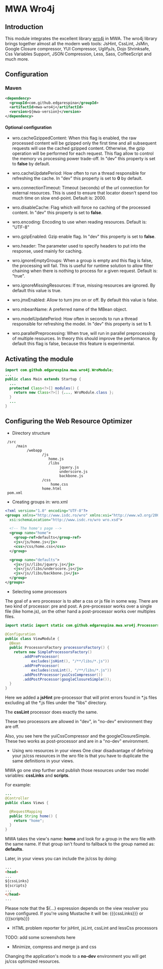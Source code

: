 # MWA Wro4j

## Introduction
This module integrates the excellent library [wro4j](http://code.google.com/p/wro4j/) in MWA.
The wro4j library brings together almost all the modern web tools: JsHint, CssLint, JsMin, Google Closure compressor, YUI Compressor, UglifyJs, Dojo Shrinksafe, Css Variables Support, JSON Compression, Less, Sass, CoffeeScript and much more.

## Configuration
### Maven

```xml
<dependency>
  <groupId>com.github.edgarespina</groupId>
  <artifactId>mwa-wro4j</artifactId>
  <version>${mwa-version}</version>
</dependency>
```

#### Optional configuration
* wro.cacheGzippedContent: When this flag is enabled, the raw processed content
will be gzipped only the first time and all subsequent requests will use the
cached gzipped content. Otherwise, the gzip operation will be performed for
each request. This flag allow to control the memory vs processing power trade-off.
In "dev" this property is set to **false** by default.

* wro.cacheUpdatePeriod: How often to run a thread responsible for refreshing
the cache. In "dev" this property is set to **0** by default.

* wro.connectionTimeout: Timeout (seconds) of the url connection for external
resources. This is used to ensure that locator doesn't spend too much time on
slow end-point. Default is: 2000.

* wro.disableCache:  Flag which will force no caching of the processed content.
In "dev" this property is set to **false**.

* wro.encoding: Encoding to use when reading resources. Default is: "UTF-8"

* wro.gzipEnabled: Gzip enable flag. In "dev" this property is set to **false**.

* wro.header: The parameter used to specify headers to put into the response,
used mainly for caching.

* wro.ignoreEmptyGroups: When a group is empty and this flag is false, the
processing will fail. This is useful for runtime solution to allow filter
chaining when there is nothing to process for a given request. Default is: "true".

* wro.ignoreMissingResources: If true, missing resources are ignored.
By default this value is true.

* wro.jmxEnabled: Allow to turn jmx on or off. By default this value is false.

* wro.mbeanName: A preferred name of the MBean object.

* wro.modelUpdatePeriod: How often in seconds to run a thread responsible for
refreshing the model. In "dev" this property is set to **1**.

* wro.parallelPreprocessing: When true, will run in parallel preprocessing of
multiple resources. In theory this should improve the performance. By default
this flag is false, because this feature is experimental.

## Activating the module

```java
import com.github.edgarespina.mwa.wro4j.WroModule;
...
public class Main extends Startup {
  ...
  protected Class<?>[] modules() {
    return new Class<?>[] {..., WroModule.class };
  }
  ...
} 
```

## Configuring the Web Resource Optimizer
* Directory structure

```text
 /src
     /main
          /webapp
                 /js
                    home.js
                    /libs
                         jquery.js
                         underscore.js
                         backbone.js
                 /css
                     home.css
                 home.html
 pom.xml
```

* Creating groups in: wro.xml

```xml
<?xml version="1.0" encoding="UTF-8"?>
<groups xmlns="http://www.isdc.ro/wro" xmlns:xsi="http://www.w3.org/2001/XMLSchema-instance"
  xsi:schemaLocation="http://www.isdc.ro/wro wro.xsd">

  <!-- The home's page -->
  <group name="home">
    <group-ref>defaults</group-ref>
    <js>/js/home.js</js>
    <css>/css/home.css</css>
  </group>

  <group name="defaults">
    <js>/js//libs/jquery.js</js>
    <js>/js//libs/underscore.js</js>
    <js>/js//libs/backbone.js</js>
  </group>
</groups>

```

* Selecting some processors

The goal of a wro processor is to alter a css or js file in some way. There are
two kind of processor: pre and post. A pre-processor works over a single file
(like home.js), on the other hand a post-processor works over multiples files.

```java
import static import static com.github.edgarespina.mwa.wro4j.Processors.*;

@Configuration
public class ViewModule {
  @Bean
  public ProcessorsFactory processorsFactory() {
    return new SimpleProcessorsFactory()
        .addPreProcessor(
            excludes(jsHint(), "/**/libs/*.js"))
        .addPreProcessor(
            excludes(cssLint(), "/**/libs/*.js"))
        .addPostProcessor(yuiCssCompressor())
        .addPostProcessor(googleClosureSimple());
  }
}
```

Here we added a **jsHint** pre-processor that will print errors found in *.js
files excluding all the *.js files under the "libs" directory.

The **cssLint** processor does exactly the same.

These two processors are allowed in "dev", in "no-dev" environment they are off.

Also, you see here the yuiCssCompressor and the googleClosureSimple. These two
works as post-processor and are in a "no-dev" environment.

* Using wro resources in your views
One clear disadvantage of defining your js/css resources in the wro file is that
you have to duplicate the same definitions in your views.

MWA go one step further and publish those resources under two model variables:
**cssLinks** and **scripts**.

For example:

```java
...
@Controller
public class Views {

  @RequestMapping
  public String home() {
    return "home";
  }
}
```

MWA takes the view's name: **home** and look for a group in the wro file with
the same name. If that group isn't found to fallback to the group named as:
**defaults**.

Later, in your views you can include the js/css by doing:

```html
...
<head>
...
${cssLinks}
${scripts}
...
</head>
...
```

Please note that the ${...} expression depends on the view resolver you have
configured. If you're using Mustache it will be: {{{cssLinks}}} or {{{scripts}}}

* HTML problem reporter for jsHint, jsLint, cssLint and lessCss processors

TODO: add some screenshots here

* Minimize, compress and merge js and css

Changing the application's mode to a **no-dev** environment you will get js/css
optimized resources.